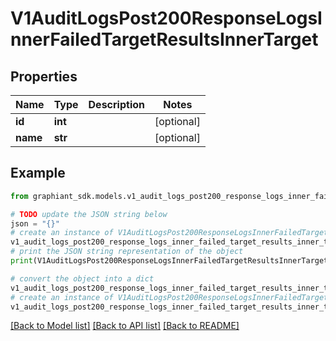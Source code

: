 # V1AuditLogsPost200ResponseLogsInnerFailedTargetResultsInnerTarget


## Properties

Name | Type | Description | Notes
------------ | ------------- | ------------- | -------------
**id** | **int** |  | [optional] 
**name** | **str** |  | [optional] 

## Example

```python
from graphiant_sdk.models.v1_audit_logs_post200_response_logs_inner_failed_target_results_inner_target import V1AuditLogsPost200ResponseLogsInnerFailedTargetResultsInnerTarget

# TODO update the JSON string below
json = "{}"
# create an instance of V1AuditLogsPost200ResponseLogsInnerFailedTargetResultsInnerTarget from a JSON string
v1_audit_logs_post200_response_logs_inner_failed_target_results_inner_target_instance = V1AuditLogsPost200ResponseLogsInnerFailedTargetResultsInnerTarget.from_json(json)
# print the JSON string representation of the object
print(V1AuditLogsPost200ResponseLogsInnerFailedTargetResultsInnerTarget.to_json())

# convert the object into a dict
v1_audit_logs_post200_response_logs_inner_failed_target_results_inner_target_dict = v1_audit_logs_post200_response_logs_inner_failed_target_results_inner_target_instance.to_dict()
# create an instance of V1AuditLogsPost200ResponseLogsInnerFailedTargetResultsInnerTarget from a dict
v1_audit_logs_post200_response_logs_inner_failed_target_results_inner_target_from_dict = V1AuditLogsPost200ResponseLogsInnerFailedTargetResultsInnerTarget.from_dict(v1_audit_logs_post200_response_logs_inner_failed_target_results_inner_target_dict)
```
[[Back to Model list]](../README.md#documentation-for-models) [[Back to API list]](../README.md#documentation-for-api-endpoints) [[Back to README]](../README.md)


